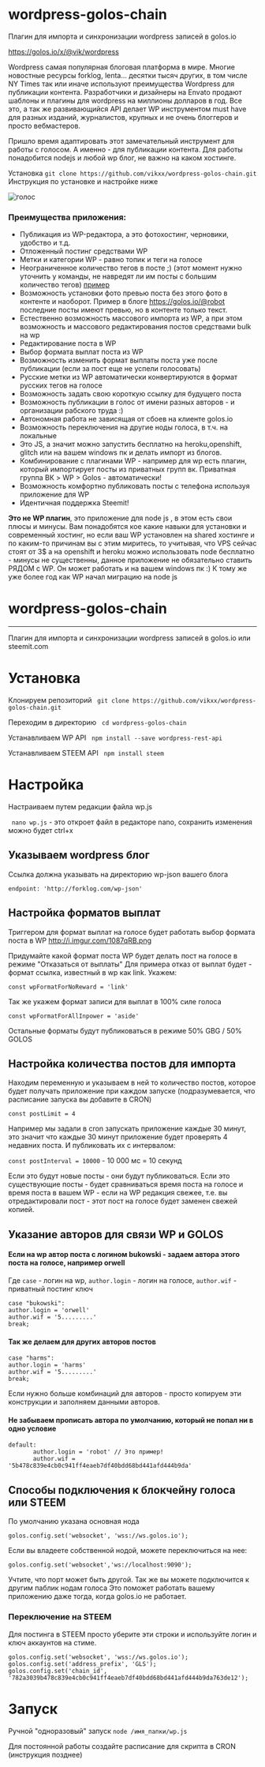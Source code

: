 # wordpress-golos-chain
Плагин для импорта и синхронизации wordpress записей в golos.io

https://golos.io/x/@vik/wordpress

Wordpress самая популярная блоговая платформа в мире. 
Многие новостные ресурсы forklog, lenta... десятки тысяч других, в том числе NY Times так или иначе используют преимущества Wordpress для публикации контента.
Разработчики и дизайнеры на Envato продают шаблоны и плагины для wordpress на миллионы долларов в год. Все это, а так же развивающийся API делает WP инструментом must have для разных изданий, журналистов, крупных и не очень блоггеров и просто вебмастеров.

Пришло время адаптировать этот замечательный инструмент для работы с голосом.
А именно - для публикации контента.
Для работы понадобится nodejs и любой wp блог, не важно на каком хостинге. 

Установка
`git clone https://github.com/vikxx/wordpress-golos-chain.git`
Инструкция по установке и настройке ниже

![голос](https://s15.postimg.org/njhm4rsm3/ava.png)
### Преимущества приложения:

* Публикация из WP-редактора, а это фотохостинг, черновики, удобство и т.д.
* Отложенный постинг средствами WP 
* Метки и категории WP - равно топик и теги на голосе
* Неограниченное количество тегов в посте ;) (этот момент нужно уточнить у команды, не навредят ли им посты с большим количество тегов) [пример](https://golos.io/test/@robot/ne-bitkoinom-edinym-top-6-kriptovalyut-podderzhavshih-segregated-witness)
* Возможность установки фото превью поста без этого фото в контенте и наоборот. Пример в блоге https://golos.io/@robot последние посты имеют превью, но в контенте только текст.
* Естественно возможность массового импорта из WP, а при этом возможность и массового редактирования постов средствами bulk на wp
* Редактирование поста в WP
* Выбор формата выплат поста из WP
* Возможность изменить формат выплаты поста уже после публикации (если за пост еще не успели голосовать)  
* Русские метки из WP автоматически конвертируются в формат русских тегов на голосе
* Возможность задать свою короткую ссылку для будущего поста 
* Возможность публикации в голос от имени разных авторов - и организации рабского труда :)
* Автономная работа не зависящая от сбоев на клиенте golos.io 
* Возможность переключения на другие ноды голоса, в т.ч. на локальные
* Это JS, а значит можно запустить бесплатно на heroku,openshift, glitch или на вашем windows пк и делать импорт из блогов.
* Комбинирование с плагинами WP - например для wp есть плагин, который импортирует посты из приватных групп вк. Приватная группа ВК > WP > Golos - автоматически! 
* Возможность комфортно публиковать посты с телефона используя приложение для WP
* Идентичная поддержка Steemit! 



**Это не WP плагин**, это приложение для node js , в этом есть свои плюсы и минусы.
Вам понадобятся кое какие навыки для установки и современный хостинг, но если ваш WP установлен на shared хостинге и по каким-то причинам вы с этим миритесь, то учитывая, что VPS сейчас стоят от 3$ а на openshift и heroku можно использовать node бесплатно - минусы не существенны, данное приложение не обязательно ставить РЯДОМ с WP. Он может работать и на вашем windows пк :) 
К тому же уже более год как WP начал миграцию на node js



 

# wordpress-golos-chain


* * *
Плагин для импорта и синхронизации wordpress записей в golos.io или steemit.com

# Установка

 Клонируем репозиторий
` git clone https://github.com/vikxx/wordpress-golos-chain.git`

 Переходим в директорию
` cd wordpress-golos-chain`

 Устанавливаем WP API
` npm install --save wordpress-rest-api`

 Устанавливаем STEEM API
` npm install steem`

# Настройка
Настраиваем путем редакции файла wp.js 

` nano wp.js` - это откроет файл в редакторе nano, сохранить изменения можно будет ctrl+x

## Указываем wordpress блог

Ссылка должна указывать на директорию wp-json вашего блога

`endpoint: 'http://forklog.com/wp-json'`

## Настройка форматов выплат 

Триггером для формат выплат на голосе будет работать выбор формата поста в WP
http://i.imgur.com/1087qRB.png

Придумайте какой формат поста WP будет делать пост на голосе в режиме "Отказаться от выплаты"
Для примера отказ от выплат будет - формат ссылка, известный в wp как link.
Укажем:

`const wpFormatForNoReward = 'link'`

Так же укажем формат записи для выплат в 100% силе голоса

`const wpFormatForAllInpower = 'aside'`

Остальные форматы будут публиковаться в режиме 50% GBG / 50% GOLOS

## Настройка количества постов для импорта

Находим переменную и указываем в ней то количество постов, которое будет получать приложение при каждом запуске (подразумевается, что расписание запуска вы добавите в CRON)

`const postLimit = 4` 

Например мы задали в cron запускать приложение каждые 30 минут, это значит что каждые 30 минут приложение будет проверять 4 недавних поста.
И публиковать их с интервалом:

`const postInterval = 10000` - 10 000 мс = 10 секунд

Если это будут новые посты - они будут публиковаться. Если это существующие посты - будет сравниваться время поста на голосе и время поста в вашем WP - если на WP редакция свежее, т.е. вы отредактировали пост - этот пост на голосе будет заменен свежей копией.



## Указание авторов для связи WP и GOLOS

#### Если на wp автор поста с логином bukowski - задаем автора этого поста на голосе, например orwell

Где `case` - логин на wp, `author.login` - логин на голосе, `author.wif` - приватный постинг ключ
```
case "bukowski":
author.login = 'orwell'
author.wif = '5.........'
break;
  ```

#### Так же делаем для других авторов постов
 
 ```
case "harms":
author.login = 'harms'
author.wif = '5.........'
break;
  ```
Если нужно больше комбинаций для авторов - просто копируем эти конструкции и заполняем данными авторов.


#### Не забываем прописать автора по умолчанию, который не попал ни в одно условие
  
 ```
 default:
        author.login = 'robot' // Это пример!
        author.wif = '5b478c839e4cb0c941ff4eaeb7df40bdd68bd441afd444b9da'
  ```

## Cпособы подключения к блокчейну голоса или STEEM

По умолчанию указана основная нода

`golos.config.set('websocket', 'wss://ws.golos.io');`

Если вы владеете собственной нодой, можете переключиться на нее:

`golos.config.set('websocket','ws://localhost:9090');`

Учтите, что порт может быть другой.
Так же вы можете подключится к другим паблик нодам голоса
Это поможет работать вашему приложению даже тогда, когда golos.io не работает.

### Переключение на STEEM

Для постинга в STEEM просто уберите эти строки и используйте логин и ключ аккаунтов на стиме.
```
golos.config.set('websocket', 'wss://ws.golos.io');
golos.config.set('address_prefix', 'GLS');
golos.config.set('chain_id', '782a3039b478c839e4cb0c941ff4eaeb7df40bdd68bd441afd444b9da763de12');
```

# Запуск

Ручной "одноразовый" запуск 
`node /имя_папки/wp.js`

Для постоянной работы создайте расписание для скрипта в CRON (инструкция позднее)
